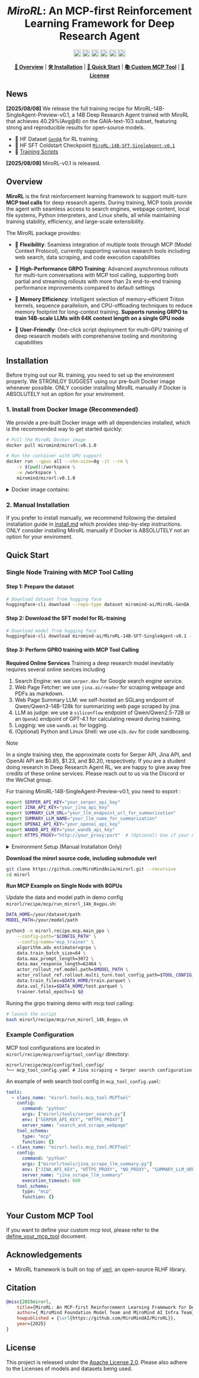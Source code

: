 <h1 align="center">
<em>MiroRL</em>: An MCP-first Reinforcement Learning Framework for Deep Research Agent
</h1>

<p align="center">
<a href="https://huggingface.co/miromind-ai"><img src="https://img.shields.io/badge/-gery?style=social&label=%F0%9F%A4%97%20Huggingface" alt="HuggingFace" style="height: 20px;"></a>
<a href="https://x.com/miromind_ai"><img src="https://img.shields.io/badge/-grey?style=social&logo=x&label=MiroMindAI" alt="X" style="height: 20px;"></a>
<a href="https://www.xiaohongshu.com/user/profile/663098830000000003033edc"><img src="https://img.shields.io/badge/-grey?style=social&logo=red&label=RedNote" alt="小红书" style="height: 20px;"></a>
<a href="https://discord.gg/GPqEnkzQZd"><img src="https://img.shields.io/badge/-grey?style=social&logo=discord&label=Discord" alt="Discord" style="height: 20px;"></a>
<a href="https://github.com/user-attachments/assets/214ab129-a880-4882-8ae3-2702c0ed850b"><img src="https://img.shields.io/badge/-grey?style=social&logo=wechat&label=WeChat" alt="WeChat" style="height: 20px;"></a>
<a href="https://miromind.ai"><img src="https://img.shields.io/badge/-grey?style=social&logo=google-chrome&label=miromind.ai" alt="miromind.ai" style="height: 20px;"></a>
</p>



<p align="center">
<a href="#overview"><b>📖 Overview</b></a> | <a href="#installation"><b>🛠️ Installation</b></a> | <a href="#quick-start"><b>🚀 Quick Start</b></a> | <a href="#your-custom-mcp-tool"><b>📚 Custom MCP Tool</b></a> | <a href="#license"><b>📄 License</b></a>
</p>


## News
<strong>[2025/08/08]</strong> We release the full training recipe for MiroRL-14B-SingleAgent-Preview-v0.1, a 14B Deep Research Agent trained with MiroRL that achieves 40.29%(Avg@8) on the GAIA-text-103 subset, featuring strong and reproducible results for open-source models. 
- 🤗 HF Dataset [`GenQA`](https://huggingface.co/datasets/miromind-ai/MiroRL-GenQA) for RL training.
- 🤗 HF SFT Coldstart Checkpoint [`MiroRL-14B-SFT-SingleAgent-v0.1`](https://huggingface.co/miromind-ai/MiroRL-14B-SFT-SingleAgent-v0.1)
- 📄 [Training Scripts](https://github.com/MiroMindAI/MiroRL/blob/main/mirorl/recipe/mcp/run_mirorl_14b_8xgpu.sh)

<strong>[2025/08/08]</strong> MiroRL-v0.1 is released.

## Overview

**MiroRL** is the first reinforcement learning framework to support multi-turn **MCP tool calls** for deep research agents. 
During training, MCP tools provide the agent with seamless access to search engines, webpage content, local file systems, Python interpreters, and Linux shells, all while maintaining training stability, efficiency, and large-scale extensibility.

The MiroRL package provides:

- 🔧 **Flexibility**: Seamless integration of multiple tools through MCP (Model Context Protocol), currently supporting various research tools including web search, data scraping, and code execution capabilities

- 🚀 **High-Performance GRPO Training**: Advanced asynchronous rollouts for multi-turn conversations with MCP tool calling, supporting both partial and streaming rollouts with more than 2x end-to-end training performance improvements compared to default settings

- 💾 **Memory Efficiency**: Intelligent selection of memory-efficient Triton kernels, sequence parallelism, and CPU-offloading techniques to reduce memory footprint for long-context training. **Supports running GRPO to train 14B-scale LLMs with 64K context length on a single GPU node**

- 🎯 **User-Friendly**: One-click script deployment for multi-GPU training of deep research models with comprehensive tooling and monitoring capabilities

## Installation
Before trying out our RL training, you need to set up the environment properly. We STRONLGY SUGGEST using our pre-built Docker image whenever possible. ONLY consider installing MiroRL manually if Docker is ABSOLUTELY not an option for your enviroment.

### 1. Install from Docker Image (Recommended)

We provide a pre-built Docker image with all dependencies installed, which is the recommended way to get started quickly:

```bash
# Pull the MiroRL Docker image
docker pull miromind/mirorl:v0.1.0

# Run the container with GPU support
docker run --gpus all --shm-size=8g -it --rm \
    -v $(pwd):/workspace \
    -w /workspace \
    miromind/mirorl:v0.1.0
```

<details>
<summary>Docker image contains:</summary>

- verl 0.4 framework
- CUDA 12.4 support
- cuDNN 9.8
- PyTorch 2.6.0
- FlashAttention 2.7.4.post1
- Node.js 24.2.0 for MCP support
- All required Python dependencies
</details>

### 2. Manual Installation

If you prefer to install manually, we recommend following the detailed installation guide in [install.md](docs/install.md) which provides step-by-step instructions. ONLY consider installing MiroRL manually if Docker is ABSOLUTELY not an option for your enviroment.

## Quick Start

### Single Node Training with MCP Tool Calling

#### Step 1: Prepare the dataset

```bash
# Download dataset from hugging face
huggingface-cli download --repo-type dataset miromind-ai/MiroRL-GenQA --local-dir data/
```

#### Step 2: Download the SFT model for RL-training

```bash
# Download model from hugging face
huggingface-cli download miromind-ai/MiroRL-14B-SFT-SingleAgent-v0.1 --local-dir models/
```

#### Step 3: Perform GPRO training with MCP Tool Calling

**Required Online Services**
Training a deep research model inevitably requires several online sevices including
1. Search Engine: we use `serper.dev` for Google search engine service.
2. Web Page Fetcher: we use `jina.ai/reader` for scraping webpage and PDFs as markdown.
3. Web Page Summary LLM: we self-hosted an SGLang endpoint of Qwen/Qwen3-14B-128k for summarizing web page scraped by jina.
4. LLM as judge: we use a `siliconflow` endpoint of Qwen/Qwen2.5-72B or an `OpenAI` endpoint of GPT-4.1 for calculating reward during training.
5. Logging: we use `wandb.ai` for logging.
6. (Optional) Python and Linux Shell: we use `e2b.dev` for code sandboxing.

> [!NOTE]
> In a single training step, the approximate costs for Serper API, Jina API, and OpenAI API are $0.85, $1.23, and $0.20, respectively. If you are a student doing research in Deep Research Agent RL, we are happy to give away free credits of these online services. Please reach out to us via the Discord or the WeChat group.

For training MiroRL-14B-SingleAgent-Preview-v0.1, you need to export :

```bash
export SERPER_API_KEY="your_serper_api_key"
export JINA_API_KEY="your_jina_api_key"
export SUMMARY_LLM_URL="your_llm_endpoint_url_for_summarization"
export SUMMARY_LLM_NAME="your_llm_name_for_summarization"
export OPENAI_API_KEY="your_openai_api_key"
export WANDB_API_KEY="your_wandb_api_key"
export HTTPS_PROXY="http://your_proxy:port"  # (Optional) Use if your network could not directly connect to serper.dev and jina.ai, e.g. an air-gapped cluster
```

<details>
<summary>Environment Setup (Manual Installation Only)</summary>

```bash
# If using manual installation, activate your environment
conda activate /your/mirorl/env
```
</details>

**Download the mirorl source code, including submodule verl**
```bash
git clone https://github.com/MiroMindAsia/mirorl.git --recursive
cd mirorl
```

**Run MCP Example on Single Node with 8GPUs**

Update the data and model path in demo config `mirorl/recipe/mcp/run_mirorl_14b_8xgpu.sh`:

```bash
DATA_HOME=/your/dataset/path
MODEL_PATH=/your/model/path

python3 -m mirorl.recipe.mcp.main_ppo \
    --config-path="$CONFIG_PATH" \
    --config-name='mcp_trainer' \
    algorithm.adv_estimator=grpo \
    data.train_batch_size=64 \
    data.max_prompt_length=3072 \
    data.max_response_length=62464 \
    actor_rollout_ref.model.path=$MODEL_PATH \
    actor_rollout_ref.rollout.multi_turn.tool_config_path=$TOOL_CONFIG_PATH \
    data.train_files=$DATA_HOME/train.parquet \
    data.val_files=$DATA_HOME/test.parquet \
    trainer.total_epochs=1 $@
```

Runing the grpo training demo with mcp tool calling:

```bash
# launch the script
bash mirorl/recipe/mcp/run_mirorl_14b_8xgpu.sh
```

### Example Configuration

MCP tool configurations are located in `mirorl/recipe/mcp/config/tool_config/` directory:

```
mirorl/recipe/mcp/config/tool_config/
└── mcp_tool_config.yaml # Jina scraping + Serper search configuration
```

An example of web search tool config in `mcp_tool_config.yaml`:

```yaml
tools:
  - class_name: "mirorl.tools.mcp_tool.MCPTool"
    config:
      command: "python"
      args: ["mirorl/tools/serper_search.py"]
      env: ["SERPER_API_KEY", "HTTPS_PROXY"]
      server_name: "search_and_scrape_webpage"
    tool_schema:
      type: "mcp"
      function: {}
  - class_name: "mirorl.tools.mcp_tool.MCPTool"
    config:
      command: "python"
      args: ["mirorl/tools/jina_scrape_llm_summary.py"]
      env: ["JINA_API_KEY", "HTTPS_PROXY", "NO_PROXY", "SUMMARY_LLM_URL", "SUMMARY_LLM_NAME"]
      server_name: "jina_scrape_llm_summary"
      execution_timeout: 600
    tool_schema:
      type: "mcp"
      function: {}
```

## Your Custom MCP Tool

If you want to define your custom mcp tool, please refer to the [define_your_mcp_tool](docs/custom_mcp_tool.md) document.

## Acknowledgements

- MiroRL framework is built on top of [verl](https://github.com/volcengine/verl), an open-source RLHF library.


## Citation

```bibtex
@misc{2025mirorl,
    title={MiroRL: An MCP-first Reinforcement Learning Framework for Deep Research Agent},
    author={ MiroMind Foundation Model Team and MiroMind AI Infra Team},
    howpublished = {\url{https://github.com/MiroMindAI/MiroRL}},
    year={2025}
}
```


## License

This project is released under the [Apache License 2.0](LICENSE). Please also adhere to the Licenses of models and datasets being used.
